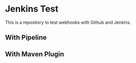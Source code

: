 # Jenkins Test
This is a repository to test webhooks with Github and Jenkins.

## With Pipeline

## With Maven Plugin
